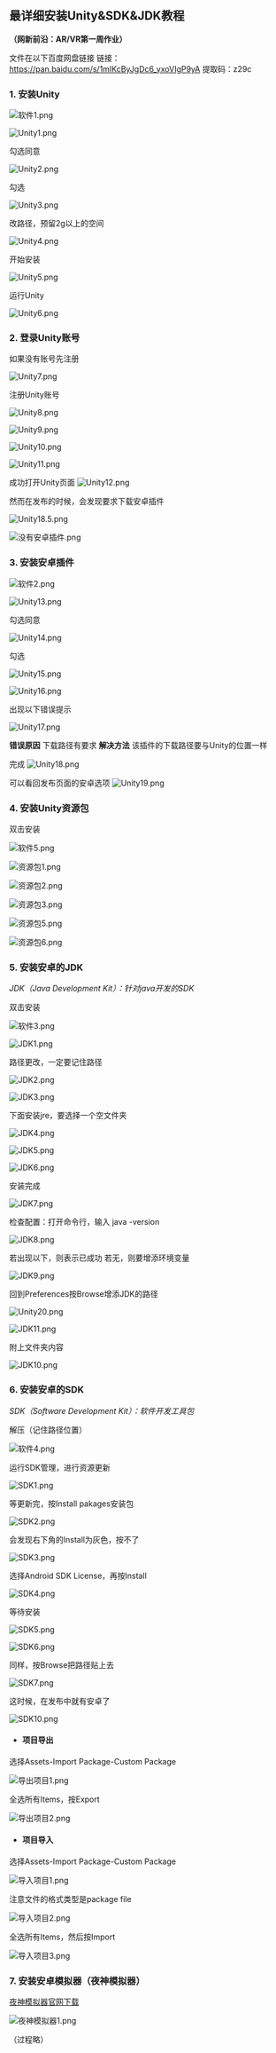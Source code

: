 ## 最详细安装Unity&SDK&JDK教程

**（网新前沿：AR/VR第一周作业）**

文件在以下百度网盘链接
链接：https://pan.baidu.com/s/1mIKcByJgDc6_yxoVIgP9yA 
提取码：z29c 

### 1. 安装Unity

![软件1.png](https://upload-images.jianshu.io/upload_images/9400767-41c02e13a00d9e43.png?imageMogr2/auto-orient/strip%7CimageView2/2/w/1240)

![Unity1.png](https://upload-images.jianshu.io/upload_images/9400767-1f9b13751f1a325a.png?imageMogr2/auto-orient/strip%7CimageView2/2/w/1240)

勾选同意

![Unity2.png](https://upload-images.jianshu.io/upload_images/9400767-010a43d769ed2afa.png?imageMogr2/auto-orient/strip%7CimageView2/2/w/1240)

勾选

![Unity3.png](https://upload-images.jianshu.io/upload_images/9400767-63f1bf9b3ef9956b.png?imageMogr2/auto-orient/strip%7CimageView2/2/w/1240)

改路径，预留2g以上的空间

![Unity4.png](https://upload-images.jianshu.io/upload_images/9400767-05ba8161cec3abb9.png?imageMogr2/auto-orient/strip%7CimageView2/2/w/1240)

开始安装

![Unity5.png](https://upload-images.jianshu.io/upload_images/9400767-85a6e4731bd2c031.png?imageMogr2/auto-orient/strip%7CimageView2/2/w/1240)

运行Unity

![Unity6.png](https://upload-images.jianshu.io/upload_images/9400767-12631e3f1be2eeda.png?imageMogr2/auto-orient/strip%7CimageView2/2/w/1240)

### 2. 登录Unity账号

如果没有账号先注册

![Unity7.png](https://upload-images.jianshu.io/upload_images/9400767-b82d97875d78de34.png?imageMogr2/auto-orient/strip%7CimageView2/2/w/1240)

注册Unity账号

![Unity8.png](https://upload-images.jianshu.io/upload_images/9400767-4cf2e5eb23b69aa9.png?imageMogr2/auto-orient/strip%7CimageView2/2/w/1240)

![Unity9.png](https://upload-images.jianshu.io/upload_images/9400767-402af24bbdf98064.png?imageMogr2/auto-orient/strip%7CimageView2/2/w/1240)

![Unity10.png](https://upload-images.jianshu.io/upload_images/9400767-d77a054fce08651b.png?imageMogr2/auto-orient/strip%7CimageView2/2/w/1240)

![Unity11.png](https://upload-images.jianshu.io/upload_images/9400767-872f6ce12f309fce.png?imageMogr2/auto-orient/strip%7CimageView2/2/w/1240)

成功打开Unity页面
![Unity12.png](https://upload-images.jianshu.io/upload_images/9400767-71f070af2ef906e6.png?imageMogr2/auto-orient/strip%7CimageView2/2/w/1240)

然而在发布的时候，会发现要求下载安卓插件

![Unity18.5.png](https://upload-images.jianshu.io/upload_images/9400767-76126b2b7280c007.png?imageMogr2/auto-orient/strip%7CimageView2/2/w/1240)


![没有安卓插件.png](https://upload-images.jianshu.io/upload_images/9400767-8f7f9a03687d765f.png?imageMogr2/auto-orient/strip%7CimageView2/2/w/1240)

### 3. 安装安卓插件

![软件2.png](https://upload-images.jianshu.io/upload_images/9400767-08975bb8173baa1c.png?imageMogr2/auto-orient/strip%7CimageView2/2/w/1240)

![Unity13.png](https://upload-images.jianshu.io/upload_images/9400767-e11193be424460c4.png?imageMogr2/auto-orient/strip%7CimageView2/2/w/1240)

勾选同意

![Unity14.png](https://upload-images.jianshu.io/upload_images/9400767-d9a8973a078599d8.png?imageMogr2/auto-orient/strip%7CimageView2/2/w/1240)

勾选

![Unity15.png](https://upload-images.jianshu.io/upload_images/9400767-07bdea5e006e35b1.png?imageMogr2/auto-orient/strip%7CimageView2/2/w/1240)

![Unity16.png](https://upload-images.jianshu.io/upload_images/9400767-9e4d7432614c67cb.png?imageMogr2/auto-orient/strip%7CimageView2/2/w/1240)

出现以下错误提示

![Unity17.png](https://upload-images.jianshu.io/upload_images/9400767-2b4dcc01e5ae7b72.png?imageMogr2/auto-orient/strip%7CimageView2/2/w/1240)

**错误原因**
下载路径有要求
**解决方法**
该插件的下载路径要与Unity的位置一样

完成
![Unity18.png](https://upload-images.jianshu.io/upload_images/9400767-32aa8338707043de.png?imageMogr2/auto-orient/strip%7CimageView2/2/w/1240)

可以看回发布页面的安卓选项
![Unity19.png](https://upload-images.jianshu.io/upload_images/9400767-4ff3f558b7715061.png?imageMogr2/auto-orient/strip%7CimageView2/2/w/1240)

### 4. 安装Unity资源包

双击安装

![软件5.png](https://upload-images.jianshu.io/upload_images/9400767-a814c9e7ba138cbc.png?imageMogr2/auto-orient/strip%7CimageView2/2/w/1240)

![资源包1.png](https://upload-images.jianshu.io/upload_images/9400767-78a2b3cec40a71ce.png?imageMogr2/auto-orient/strip%7CimageView2/2/w/1240)

![资源包2.png](https://upload-images.jianshu.io/upload_images/9400767-9ede5cac337d67c4.png?imageMogr2/auto-orient/strip%7CimageView2/2/w/1240)

![资源包3.png](https://upload-images.jianshu.io/upload_images/9400767-d7ee8905c8ff92ee.png?imageMogr2/auto-orient/strip%7CimageView2/2/w/1240)

![资源包5.png](https://upload-images.jianshu.io/upload_images/9400767-4cee0434d2e0f0a3.png?imageMogr2/auto-orient/strip%7CimageView2/2/w/1240)

![资源包6.png](https://upload-images.jianshu.io/upload_images/9400767-88ad702e2712417f.png?imageMogr2/auto-orient/strip%7CimageView2/2/w/1240)

### 5. 安装安卓的JDK

*JDK（Java Development Kit）：针对java开发的SDK*

双击安装

![软件3.png](https://upload-images.jianshu.io/upload_images/9400767-c86102407a926da8.png?imageMogr2/auto-orient/strip%7CimageView2/2/w/1240)

![JDK1.png](https://upload-images.jianshu.io/upload_images/9400767-ab666da96a64aa9f.png?imageMogr2/auto-orient/strip%7CimageView2/2/w/1240)

路径更改，一定要记住路径

![JDK2.png](https://upload-images.jianshu.io/upload_images/9400767-071841ef312f56fc.png?imageMogr2/auto-orient/strip%7CimageView2/2/w/1240)

![JDK3.png](https://upload-images.jianshu.io/upload_images/9400767-05063b969f600b9c.png?imageMogr2/auto-orient/strip%7CimageView2/2/w/1240)

下面安装jre，要选择一个空文件夹

![JDK4.png](https://upload-images.jianshu.io/upload_images/9400767-a3437e59fce13b02.png?imageMogr2/auto-orient/strip%7CimageView2/2/w/1240)

![JDK5.png](https://upload-images.jianshu.io/upload_images/9400767-e03294a364e39640.png?imageMogr2/auto-orient/strip%7CimageView2/2/w/1240)

![JDK6.png](https://upload-images.jianshu.io/upload_images/9400767-ea94ca1adb087770.png?imageMogr2/auto-orient/strip%7CimageView2/2/w/1240)

安装完成

![JDK7.png](https://upload-images.jianshu.io/upload_images/9400767-bc1e9fdbfc7ee7f8.png?imageMogr2/auto-orient/strip%7CimageView2/2/w/1240)

检查配置：打开命令行，输入 java -version

![JDK8.png](https://upload-images.jianshu.io/upload_images/9400767-08dc6e190ea02a17.png?imageMogr2/auto-orient/strip%7CimageView2/2/w/1240)

若出现以下，则表示已成功
若无，则要增添环境变量

![JDK9.png](https://upload-images.jianshu.io/upload_images/9400767-97718cb63b2dcb3f.png?imageMogr2/auto-orient/strip%7CimageView2/2/w/1240)

回到Preferences按Browse增添JDK的路径

![Unity20.png](https://upload-images.jianshu.io/upload_images/9400767-1527cd8f78f4ea82.png?imageMogr2/auto-orient/strip%7CimageView2/2/w/1240)

![JDK11.png](https://upload-images.jianshu.io/upload_images/9400767-2fc0d3f9df01444f.png?imageMogr2/auto-orient/strip%7CimageView2/2/w/1240)

附上文件夹内容

![JDK10.png](https://upload-images.jianshu.io/upload_images/9400767-a6561f54d9351bd9.png?imageMogr2/auto-orient/strip%7CimageView2/2/w/1240)

### 6. 安装安卓的SDK
*SDK（Software Development Kit）：软件开发工具包*

解压（记住路径位置）

![软件4.png](https://upload-images.jianshu.io/upload_images/9400767-66e8820cc359f87d.png?imageMogr2/auto-orient/strip%7CimageView2/2/w/1240)

运行SDK管理，进行资源更新

![SDK1.png](https://upload-images.jianshu.io/upload_images/9400767-10d1ea98feab4682.png?imageMogr2/auto-orient/strip%7CimageView2/2/w/1240)

等更新完，按Install pakages安装包

![SDK2.png](https://upload-images.jianshu.io/upload_images/9400767-06e885e865e192c7.png?imageMogr2/auto-orient/strip%7CimageView2/2/w/1240)

会发现右下角的Install为灰色，按不了

![SDK3.png](https://upload-images.jianshu.io/upload_images/9400767-dfac5e15ea494b2f.png?imageMogr2/auto-orient/strip%7CimageView2/2/w/1240)

选择Android SDK License，再按Install

![SDK4.png](https://upload-images.jianshu.io/upload_images/9400767-2a690e1d5ba33b6a.png?imageMogr2/auto-orient/strip%7CimageView2/2/w/1240)

等待安装

![SDK5.png](https://upload-images.jianshu.io/upload_images/9400767-ca09c160b534074d.png?imageMogr2/auto-orient/strip%7CimageView2/2/w/1240)

![SDK6.png](https://upload-images.jianshu.io/upload_images/9400767-9e9f70a30159ee15.png?imageMogr2/auto-orient/strip%7CimageView2/2/w/1240)

同样，按Browse把路径贴上去

![SDK7.png](https://upload-images.jianshu.io/upload_images/9400767-d3acc30903f87614.png?imageMogr2/auto-orient/strip%7CimageView2/2/w/1240)

这时候，在发布中就有安卓了

![SDK10.png](https://upload-images.jianshu.io/upload_images/9400767-03b6e360b3d08e4f.png?imageMogr2/auto-orient/strip%7CimageView2/2/w/1240)

- #### 项目导出

选择Assets-Import Package-Custom Package

![导出项目1.png](https://upload-images.jianshu.io/upload_images/9400767-a776bcd6e74b1f25.png?imageMogr2/auto-orient/strip%7CimageView2/2/w/1240)

全选所有Items，按Export

![导出项目2.png](https://upload-images.jianshu.io/upload_images/9400767-9501a2fc3f9f061d.png?imageMogr2/auto-orient/strip%7CimageView2/2/w/1240)

- #### 项目导入

选择Assets-Import Package-Custom Package

![导入项目1.png](https://upload-images.jianshu.io/upload_images/9400767-ee020d27a41cd4c4.png?imageMogr2/auto-orient/strip%7CimageView2/2/w/1240)

注意文件的格式类型是package file

![导入项目2.png](https://upload-images.jianshu.io/upload_images/9400767-66573561333f0359.png?imageMogr2/auto-orient/strip%7CimageView2/2/w/1240)

全选所有Items，然后按Import

![导入项目3.png](https://upload-images.jianshu.io/upload_images/9400767-babf2a1cb8da8560.png?imageMogr2/auto-orient/strip%7CimageView2/2/w/1240)

### 7. 安装安卓模拟器（夜神模拟器）
[夜神模拟器官网下载](https://www.yeshen.com/)

![夜神模拟器1.png](https://upload-images.jianshu.io/upload_images/9400767-f182203e8b612680.png?imageMogr2/auto-orient/strip%7CimageView2/2/w/1240)

（过程略）
